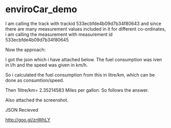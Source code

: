 enviroCar_demo
==============

	
I am calling the track with trackid 533ecbfde4b09d7b34f80643
and since there are many measurement values included in it
for different co-ordinates, i am calling the measurement
with measurement id 533ecbfde4b09d7b34f80645

Now the approach:

I got the json which  i have attached below. The fuel consumption
was iven in l/h and the speed was given in km/h.

So i calculated the fuel consumption from this in litre/km, which 
can be done as consumtion/speed.

Then 1litre/km= 2.35214583 Miles per gallon. So follows the answer.

Also attached the screenshot.








JSON Recieved


http://goo.gl/znWhLY

